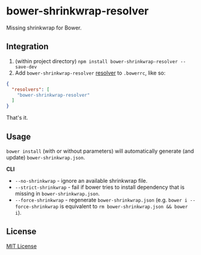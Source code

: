 # bower-shrinkwrap-resolver

Missing shrinkwrap for Bower.

## Integration

1. (within project directory) `npm install bower-shrinkwrap-resolver --save-dev`
2. Add `bower-shrinkwrap-resolver` [resolver](http://bower.io/docs/pluggable-resolvers) to `.bowerrc`, like so:
```json 
{
  "resolvers": [
    "bower-shrinkwrap-resolver"
  ]
}
```

That's it.

## Usage

`bower install` (with or without parameters) will automatically generate (and update) `bower-shrinkwrap.json`.  

**CLI**
* `--no-shrinkwrap` - ignore an available shrinkwrap file.
* `--strict-shrinkwrap` - fail if bower tries to install dependency that is missing in `bower-shrinkwrap.json`.
* `--force-shrinkwrap` - regenerate `bower-shrinkwrap.json` 
(e.g. `bower i --force-shrinkwrap` is equivalent to `rm bower-shrinkwrap.json && bower i`).

## License

[MIT License](https://github.com/shyiko/bower-shrinkwrap-resolver/blob/master/mit.license)
